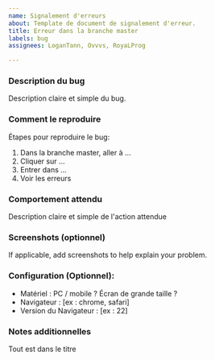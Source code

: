 ```yaml
---
name: Signalement d'erreurs
about: Template de document de signalement d'erreur.
title: Erreur dans la branche master
labels: bug
assignees: LoganTann, Ovvvs, RoyaLProg

---
```


### Description du bug
Description claire et simple du bug.

### Comment le reproduire
Étapes pour reproduire le bug:
1. Dans la branche master, aller à ...
2. Cliquer sur ...
3. Entrer dans ...
4. Voir les erreurs

### Comportement attendu
Description claire et simple de l'action attendue

### Screenshots (optionnel)
If applicable, add screenshots to help explain your problem.

### Configuration (Optionnel):
 - Matériel : PC / mobile ? Écran de grande taille ?
 - Navigateur : [ex : chrome, safari]
 - Version du Navigateur : [ex : 22]

### Notes additionnelles
Tout est dans le titre
